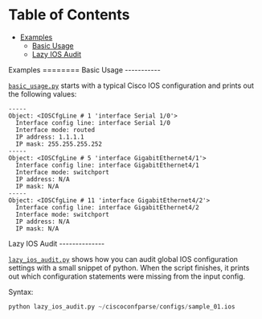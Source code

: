 
Table of Contents
=================

  * [Examples](#examples)
    * [Basic Usage](#basic_usage)
    * [Lazy IOS Audit](#lazy_ios_audit)

<a name="examples"/>
Examples
========

<a name="basic_usage"/>
Basic Usage
-----------

[`basic_usage.py`][basic_usage] starts with a typical Cisco IOS configuration and prints out the following values:


```
-----
Object: <IOSCfgLine # 1 'interface Serial 1/0'>
  Interface config line: interface Serial 1/0
  Interface mode: routed
  IP address: 1.1.1.1
  IP mask: 255.255.255.252
-----
Object: <IOSCfgLine # 5 'interface GigabitEthernet4/1'>
  Interface config line: interface GigabitEthernet4/1
  Interface mode: switchport
  IP address: N/A
  IP mask: N/A
-----
Object: <IOSCfgLine # 11 'interface GigabitEthernet4/2'>
  Interface config line: interface GigabitEthernet4/2
  Interface mode: switchport
  IP address: N/A
  IP mask: N/A
```

<a name="lazy_ios_audit"/>
Lazy IOS Audit
--------------

[`lazy_ios_audit.py`][lazy_ios_audit] shows how you can audit global IOS configuration settings with a small snippet of python.  When the script finishes, it prints out which configuration statements were missing from the input config.

Syntax:

```python
python lazy_ios_audit.py ~/ciscoconfparse/configs/sample_01.ios
```

[basic_usage]: https://github.com/mpenning/ciscoconfparse/blob/master/examples/basic_usage.py
[lazy_ios_audit]: https://github.com/mpenning/ciscoconfparse/blob/master/examples/lazy_ios_audit.py
